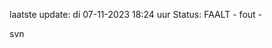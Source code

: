 laatste update: 
di 07-11-2023 18:24   uur 
Status: FAALT - fout - 
<div class="service R">svn</div>